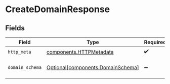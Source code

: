 # CreateDomainResponse


## Fields

| Field                                                                        | Type                                                                         | Required                                                                     | Description                                                                  |
| ---------------------------------------------------------------------------- | ---------------------------------------------------------------------------- | ---------------------------------------------------------------------------- | ---------------------------------------------------------------------------- |
| `http_meta`                                                                  | [components.HTTPMetadata](../../models/components/httpmetadata.md)           | :heavy_check_mark:                                                           | N/A                                                                          |
| `domain_schema`                                                              | [Optional[components.DomainSchema]](../../models/components/domainschema.md) | :heavy_minus_sign:                                                           | The domain was created.                                                      |